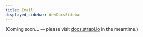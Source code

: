 ```yaml
---
title: Email
displayed_sidebar: devDocsSidebar
---
```


(Coming soon… — please visit [docs.strapi.io](https://docs.strapi.io/developer-docs/latest/plugins/email.html) in the meantime.)